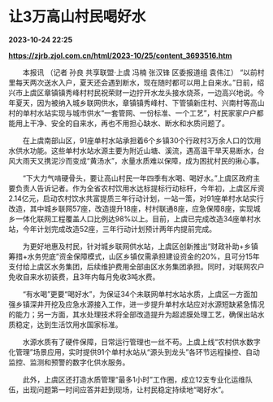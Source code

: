 # 让3万高山村民喝好水

**2023-10-24 22:25**

**https://zjrb.zjol.com.cn/html/2023-10/25/content_3693516.htm**

　　本报讯 （记者 孙良 共享联盟·上虞 冯楠 张汉锋 区委报道组 袁伟江） “以前村里每天两次送水入户，夏天还会遇到断水，现在随时都可以用上自来水。”日前，绍兴市上虞区章镇镇秀峰村村民祝荣财一边拧开水龙头接水烧茶，一边高兴地说。今年夏天，因为被纳入城乡联网供水，章镇镇秀峰村、下管镇新庄村、兴南村等高山村的单村水站实现与城市供水“一套管网、一份标准、一个工艺”，村民家家户户都能用上干净、安全的自来水，再也不用担心缺水、断水和水质问题了。

　　在上虞南部山区，91座单村水站承担着6个乡镇30个行政村3万余人口的饮用水供水功能。这些单村水站水源主要为附近山塘、溪流，遇高温干旱天易断水，台风大雨天又携泥沙而变成“黄汤水”，水量水质难以保障，成为困扰村民的揪心事。

　　“下大力气啃硬骨头，要让高山村民一年四季有水喝、喝好水。”上虞区政府主要负责人告诉记者。作为全省农村饮用水达标提标行动标杆，今年初，上虞区斥资2.14亿元，启动农村饮水共富提质三年行动计划，一站一策，对91座单村水站实行改造，其中城乡联网57座，改造提升18座，村村联通8座，应急保障8座，实现城乡一体化联网工程覆盖人口比例达98%以上。目前，上虞已完成改造34座单村水站，今年计划完成改造52座，三年行动计划预计两年内提前完成。

　　为更好地惠及村民，针对城乡联网供水站，上虞区创新推出“财政补助+乡镇筹措+水务兜底”资金保障模式，山区乡镇仅需承担建设资金的20%，且可分15年支付给上虞区水务集团，后续维护费用全部由区水务集团承担。同时，对联网农户免收自来水初装费，且3年内每月免收3吨水费。

　　“有水喝”更要“喝好水”，为保证34个未联网单村水站水质，上虞区一方面加强乡镇深井开挖及应急水源接入工作，进一步提升单村水站应对水源短缺紧急情况的能力；另一方面，其水处理技术将全部改造提升为超滤膜处理工艺，确保出站水质稳定，达到生活饮用水国家标准。

　　水源水质有了硬件保障，日常运行管理也一丝不苟。上虞上线“农村供水数字化管理”场景应用，实时提供91个单村水站从“源头到龙头”各环节远程操控、自动监控、监测和预警的数字化供水服务。

　　此外，上虞区还打造水质管理“最多1小时”工作圈，成立12支专业化运维队伍，出现问题第一时间应答并赶到现场，让村民稳定持续地“喝好水”。